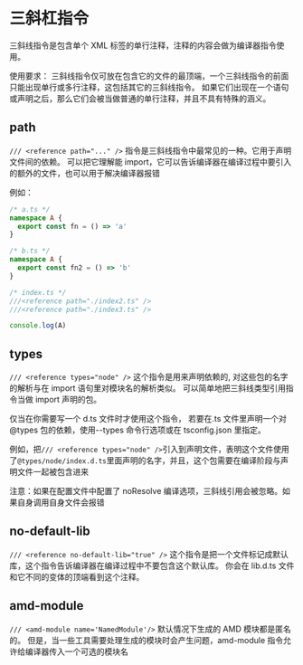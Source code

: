 # 三斜杠指令

三斜线指令是包含单个 XML 标签的单行注释，注释的内容会做为编译器指令使用。

使用要求：
三斜线指令仅可放在包含它的文件的最顶端，一个三斜线指令的前面只能出现单行或多行注释，这包括其它的三斜线指令。
如果它们出现在一个语句或声明之后，那么它们会被当做普通的单行注释，并且不具有特殊的涵义。

## path

`/// <reference path="..." />` 指令是三斜线指令中最常见的一种。它用于声明文件间的依赖。
可以把它理解能 import，它可以告诉编译器在编译过程中要引入的额外的文件，也可以用于解决编译器报错

例如：

```ts
/* a.ts */
namespace A {
  export const fn = () => 'a'
}
```

```ts
/* b.ts */
namespace A {
  export const fn2 = () => 'b'
}
```

```ts
/* index.ts */
///<reference path="./index2.ts" />
///<reference path="./index3.ts" />

console.log(A)
```

## types

`/// <reference types="node" />` 这个指令是用来声明依赖的,
对这些包的名字的解析与在 import 语句里对模块名的解析类似。 可以简单地把三斜线类型引用指令当做 import 声明的包。

仅当在你需要写一个 d.ts 文件时才使用这个指令，
若要在.ts 文件里声明一个对@types 包的依赖，使用--types 命令行选项或在 tsconfig.json 里指定。

例如，把`/// <reference types="node" />`引入到声明文件，表明这个文件使用了`@types/node/index.d.ts`里面声明的名字，并且，这个包需要在编译阶段与声明文件一起被包含进来

注意：如果在配置文件中配置了 noResolve 编译选项，三斜线引用会被忽略。如果自身调用自身文件会报错

## no-default-lib

`/// <reference no-default-lib="true" />` 这个指令是把一个文件标记成默认库，这个指令告诉编译器在编译过程中不要包含这个默认库。
你会在 lib.d.ts 文件和它不同的变体的顶端看到这个注释。

## amd-module

`/// <amd-module name='NamedModule'/>` 默认情况下生成的 AMD 模块都是匿名的。 但是，当一些工具需要处理生成的模块时会产生问题，amd-module 指令允许给编译器传入一个可选的模块名
